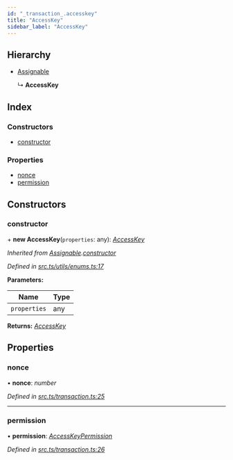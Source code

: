 ```yaml
---
id: "_transaction_.accesskey"
title: "AccessKey"
sidebar_label: "AccessKey"
---
```


## Hierarchy

* [Assignable](_utils_enums_.assignable.md)

  ↳ **AccessKey**

## Index

### Constructors

* [constructor](_transaction_.accesskey.md#constructor)

### Properties

* [nonce](_transaction_.accesskey.md#nonce)
* [permission](_transaction_.accesskey.md#permission)

## Constructors

###  constructor

\+ **new AccessKey**(`properties`: any): *[AccessKey](_transaction_.accesskey.md)*

*Inherited from [Assignable](_utils_enums_.assignable.md).[constructor](_utils_enums_.assignable.md#constructor)*

*Defined in [src.ts/utils/enums.ts:17](https://github.com/nearprotocol/nearlib/blob/fe97eb6/src.ts/utils/enums.ts#L17)*

**Parameters:**

Name | Type |
------ | ------ |
`properties` | any |

**Returns:** *[AccessKey](_transaction_.accesskey.md)*

## Properties

###  nonce

• **nonce**: *number*

*Defined in [src.ts/transaction.ts:25](https://github.com/nearprotocol/nearlib/blob/fe97eb6/src.ts/transaction.ts#L25)*

___

###  permission

• **permission**: *[AccessKeyPermission](_transaction_.accesskeypermission.md)*

*Defined in [src.ts/transaction.ts:26](https://github.com/nearprotocol/nearlib/blob/fe97eb6/src.ts/transaction.ts#L26)*
